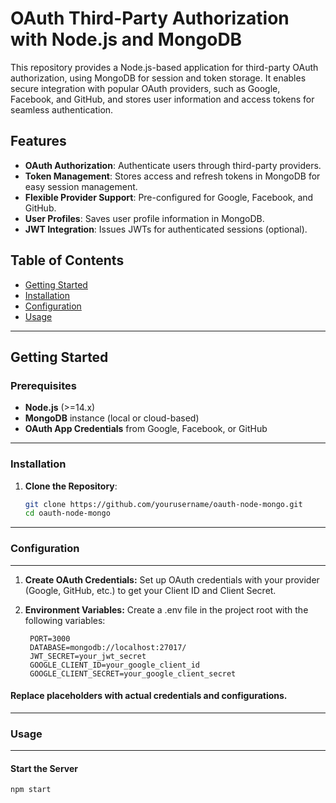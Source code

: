 # OAuth Third-Party Authorization with Node.js and MongoDB

This repository provides a Node.js-based application for third-party OAuth authorization, using MongoDB for session and token storage. It enables secure integration with popular OAuth providers, such as Google, Facebook, and GitHub, and stores user information and access tokens for seamless authentication.

## Features

- **OAuth Authorization**: Authenticate users through third-party providers.
- **Token Management**: Stores access and refresh tokens in MongoDB for easy session management.
- **Flexible Provider Support**: Pre-configured for Google, Facebook, and GitHub.
- **User Profiles**: Saves user profile information in MongoDB.
- **JWT Integration**: Issues JWTs for authenticated sessions (optional).

## Table of Contents

- [Getting Started](#getting-started)
- [Installation](#installation)
- [Configuration](#configuration)
- [Usage](#usage)
---

## Getting Started

### Prerequisites

- **Node.js** (>=14.x)
- **MongoDB** instance (local or cloud-based)
- **OAuth App Credentials** from Google, Facebook, or GitHub
---

### Installation

1. **Clone the Repository**:

   ```bash
   git clone https://github.com/yourusername/oauth-node-mongo.git
   cd oauth-node-mongo
---

### Configuration
---

1. **Create OAuth Credentials:** Set up OAuth credentials with your provider (Google, GitHub, etc.) to get your Client ID and Client Secret.

2. **Environment Variables:** Create a .env file in the project root with the following variables:

        PORT=3000
        DATABASE=mongodb://localhost:27017/
        JWT_SECRET=your_jwt_secret
        GOOGLE_CLIENT_ID=your_google_client_id
        GOOGLE_CLIENT_SECRET=your_google_client_secret

#### Replace placeholders with actual credentials and configurations.
---

### Usage
---
#### Start the Server

    npm start
